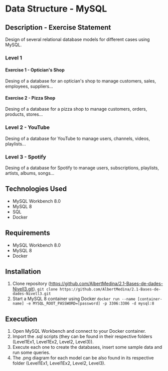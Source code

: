 # Data Structure - MySQL

## Description - Exercise Statement
Design of several relational database models for different cases using MySQL.

### Level 1

#### Exercise 1 - Optician's Shop
Desing of a database for an optician's shop to manage customers, sales, employees, suppliers...

#### Exercise 2 - Pizza Shop
Desing of a database for a pizza shop to manage customers, orders, products, stores...

### Level 2 - YouTube
Desing of a database for YouTube to manage users, channels, videos, playlists...

### Level 3 - Spotify
Desing of a database for Spotify to manage users, subscriptions, playlists, artists, albums, songs...

## Technologies Used
- MySQL Workbench 8.0
- MySQL 8
- SQL
- Docker

## Requirements
- MySQL Workbench 8.0
- MySQL 8
- Docker

## Installation
1. Clone repository (https://github.com/AlbertMedina/2.1-Bases-de-dades-Nivell3.git).
`git clone https://github.com/AlbertMedina/2.1-Bases-de-dades-Nivell3.git`
2. Start a MySQL 8 container using Docker
`docker run --name [container-name] -e MYSQL_ROOT_PASSWORD=[password] -p 3306:3306 -d mysql:8`

## Execution
1. Open MySQL Workbench and connect to your Docker container.
2. Import the .sql scripts (they can be found in their respective folders (Level1Ex1, Level1Ex2, Level2, Level3)).
3. Execute each one to create the databases, insert some sample data and run some queries.
4. The .png diagram for each model can be also found in its respective folder (Level1Ex1, Level1Ex2, Level2, Level3).

